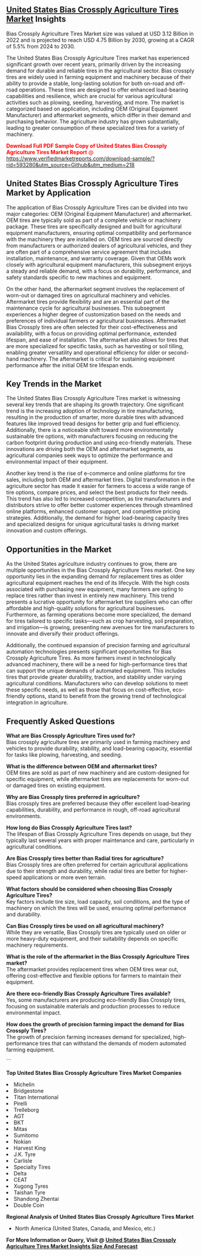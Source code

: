<h2><a href="https://www.verifiedmarketreports.com/download-sample/?rid=593280&amp;utm_source=Github&amp;utm_medium=218" target="_blank">United States Bias Crossply Agriculture Tires Market</a> Insights</h2><p>Bias Crossply Agriculture Tires Market size was valued at USD 3.12 Billion in 2022 and is projected to reach USD 4.75 Billion by 2030, growing at a CAGR of 5.5% from 2024 to 2030.</p><p> <p>The United States Bias Crossply Agriculture Tires market has experienced significant growth over recent years, primarily driven by the increasing demand for durable and reliable tires in the agricultural sector. Bias crossply tires are widely used in farming equipment and machinery because of their ability to provide a stable, long-lasting solution for both on-road and off-road operations. These tires are designed to offer enhanced load-bearing capabilities and resilience, which are crucial for various agricultural activities such as plowing, seeding, harvesting, and more. The market is categorized based on application, including OEM (Original Equipment Manufacturer) and aftermarket segments, which differ in their demand and purchasing behavior. The agriculture industry has grown substantially, leading to greater consumption of these specialized tires for a variety of machinery. <p><span class=""><span style="color: #ff0000;"><strong>Download Full PDF Sample Copy of United States Bias Crossply Agriculture Tires Market Report</strong> @ </span><a href="https://www.verifiedmarketreports.com/download-sample/?rid=593280&amp;utm_source=Github&amp;utm_medium=218" target="_blank">https://www.verifiedmarketreports.com/download-sample/?rid=593280&amp;utm_source=Github&amp;utm_medium=218</a></span></p></p> <h2>United States Bias Crossply Agriculture Tires Market by Application</h2> <p>The application of Bias Crossply Agriculture Tires can be divided into two major categories: OEM (Original Equipment Manufacturer) and aftermarket. OEM tires are typically sold as part of a complete vehicle or machinery package. These tires are specifically designed and built for agricultural equipment manufacturers, ensuring optimal compatibility and performance with the machinery they are installed on. OEM tires are sourced directly from manufacturers or authorized dealers of agricultural vehicles, and they are often part of a comprehensive service agreement that includes installation, maintenance, and warranty coverage. Given that OEMs work closely with agricultural equipment manufacturers, this subsegment enjoys a steady and reliable demand, with a focus on durability, performance, and safety standards specific to new machines and equipment. <p>On the other hand, the aftermarket segment involves the replacement of worn-out or damaged tires on agricultural machinery and vehicles. Aftermarket tires provide flexibility and are an essential part of the maintenance cycle for agricultural businesses. This subsegment experiences a higher degree of customization based on the needs and preferences of individual farmers or agricultural businesses. Aftermarket Bias Crossply tires are often selected for their cost-effectiveness and availability, with a focus on providing optimal performance, extended lifespan, and ease of installation. The aftermarket also allows for tires that are more specialized for specific tasks, such as harvesting or soil tilling, enabling greater versatility and operational efficiency for older or second-hand machinery. The aftermarket is critical for sustaining equipment performance after the initial OEM tire lifespan ends. <h2>Key Trends in the Market</h2> <p>The United States Bias Crossply Agriculture Tires market is witnessing several key trends that are shaping its growth trajectory. One significant trend is the increasing adoption of technology in tire manufacturing, resulting in the production of smarter, more durable tires with advanced features like improved tread designs for better grip and fuel efficiency. Additionally, there is a noticeable shift toward more environmentally sustainable tire options, with manufacturers focusing on reducing the carbon footprint during production and using eco-friendly materials. These innovations are driving both the OEM and aftermarket segments, as agricultural companies seek ways to optimize the performance and environmental impact of their equipment. <p>Another key trend is the rise of e-commerce and online platforms for tire sales, including both OEM and aftermarket tires. Digital transformation in the agriculture sector has made it easier for farmers to access a wide range of tire options, compare prices, and select the best products for their needs. This trend has also led to increased competition, as tire manufacturers and distributors strive to offer better customer experiences through streamlined online platforms, enhanced customer support, and competitive pricing strategies. Additionally, the demand for higher load-bearing capacity tires and specialized designs for unique agricultural tasks is driving market innovation and custom offerings. <h2>Opportunities in the Market</h2> <p>As the United States agriculture industry continues to grow, there are multiple opportunities in the Bias Crossply Agriculture Tires market. One key opportunity lies in the expanding demand for replacement tires as older agricultural equipment reaches the end of its lifecycle. With the high costs associated with purchasing new equipment, many farmers are opting to replace tires rather than invest in entirely new machinery. This trend presents a lucrative opportunity for aftermarket tire suppliers who can offer affordable and high-quality solutions for agricultural businesses. Furthermore, as farming operations become more specialized, the demand for tires tailored to specific tasks—such as crop harvesting, soil preparation, and irrigation—is growing, presenting new avenues for tire manufacturers to innovate and diversify their product offerings. <p>Additionally, the continued expansion of precision farming and agricultural automation technologies presents significant opportunities for Bias Crossply Agriculture Tires. As more farmers invest in technologically advanced machinery, there will be a need for high-performance tires that can support the unique demands of automated equipment. This includes tires that provide greater durability, traction, and stability under varying agricultural conditions. Manufacturers who can develop solutions to meet these specific needs, as well as those that focus on cost-effective, eco-friendly options, stand to benefit from the growing trend of technological integration in agriculture. <h2>Frequently Asked Questions</h2> <p><strong>What are Bias Crossply Agriculture Tires used for?</strong><br>Bias crossply agriculture tires are primarily used in farming machinery and vehicles to provide durability, stability, and load-bearing capacity, essential for tasks like plowing, harvesting, and seeding.</p> <p><strong>What is the difference between OEM and aftermarket tires?</strong><br>OEM tires are sold as part of new machinery and are custom-designed for specific equipment, while aftermarket tires are replacements for worn-out or damaged tires on existing equipment.</p> <p><strong>Why are Bias Crossply tires preferred in agriculture?</strong><br>Bias crossply tires are preferred because they offer excellent load-bearing capabilities, durability, and performance in rough, off-road agricultural environments.</p> <p><strong>How long do Bias Crossply Agriculture Tires last?</strong><br>The lifespan of Bias Crossply Agriculture Tires depends on usage, but they typically last several years with proper maintenance and care, particularly in agricultural conditions.</p> <p><strong>Are Bias Crossply tires better than Radial tires for agriculture?</strong><br>Bias Crossply tires are often preferred for certain agricultural applications due to their strength and durability, while radial tires are better for higher-speed applications or more even terrain.</p> <p><strong>What factors should be considered when choosing Bias Crossply Agriculture Tires?</strong><br>Key factors include tire size, load capacity, soil conditions, and the type of machinery on which the tires will be used, ensuring optimal performance and durability.</p> <p><strong>Can Bias Crossply tires be used on all agricultural machinery?</strong><br>While they are versatile, Bias Crossply tires are typically used on older or more heavy-duty equipment, and their suitability depends on specific machinery requirements.</p> <p><strong>What is the role of the aftermarket in the Bias Crossply Agriculture Tires market?</strong><br>The aftermarket provides replacement tires when OEM tires wear out, offering cost-effective and flexible options for farmers to maintain their equipment.</p> <p><strong>Are there eco-friendly Bias Crossply Agriculture Tires available?</strong><br>Yes, some manufacturers are producing eco-friendly Bias Crossply tires, focusing on sustainable materials and production processes to reduce environmental impact.</p> <p><strong>How does the growth of precision farming impact the demand for Bias Crossply Tires?</strong><br>The growth of precision farming increases demand for specialized, high-performance tires that can withstand the demands of modern automated farming equipment.</p> ```</p><p><strong>Top United States Bias Crossply Agriculture Tires Market Companies</strong></p><div data-test-id=""><p><li>Michelin</li><li> Bridgestone</li><li> Titan International</li><li> Pirelli</li><li> Trelleborg</li><li> AGT</li><li> BKT</li><li> Mitas</li><li> Sumitomo</li><li> Nokian</li><li> Harvest King</li><li> J.K. Tyre</li><li> Carlisle</li><li> Specialty Tires</li><li> Delta</li><li> CEAT</li><li> Xugong Tyres</li><li> Taishan Tyre</li><li> Shandong Zhentai</li><li> Double Coin</li></p><div><strong>Regional Analysis of&nbsp;United States Bias Crossply Agriculture Tires Market</strong></div><ul><li dir="ltr"><p dir="ltr">North America&nbsp;(United States, Canada, and Mexico, etc.)</p></li></ul><p><strong>For More Information or Query, Visit @&nbsp;</strong><strong><a href="https://www.verifiedmarketreports.com/product/bias-crossply-agriculture-tires-market/?utm_source=Github&amp;utm_medium=218" target="_blank">United States Bias Crossply Agriculture Tires Market Insights Size And Forecast</a></strong></p></div>
